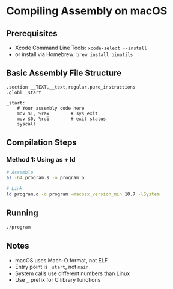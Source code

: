 # Compiling Assembly on macOS

## Prerequisites

- Xcode Command Line Tools: `xcode-select --install`
- or install via Homebrew: `brew install binutils`

## Basic Assembly File Structure

```assembly
.section __TEXT,__text,regular,pure_instructions
.globl _start

_start:
    # Your assembly code here
    mov $1, %rax        # sys_exit
    mov $0, %rdi        # exit status
    syscall
```

## Compilation Steps

### Method 1: Using as + ld

```bash
# Assemble
as -64 program.s -o program.o

# Link
ld program.o -o program -macosx_version_min 10.7 -lSystem
```

## Running

```bash
./program
```

## Notes

- macOS uses Mach-O format, not ELF
- Entry point is `_start`, not `main`
- System calls use different numbers than Linux
- Use `_` prefix for C library functions